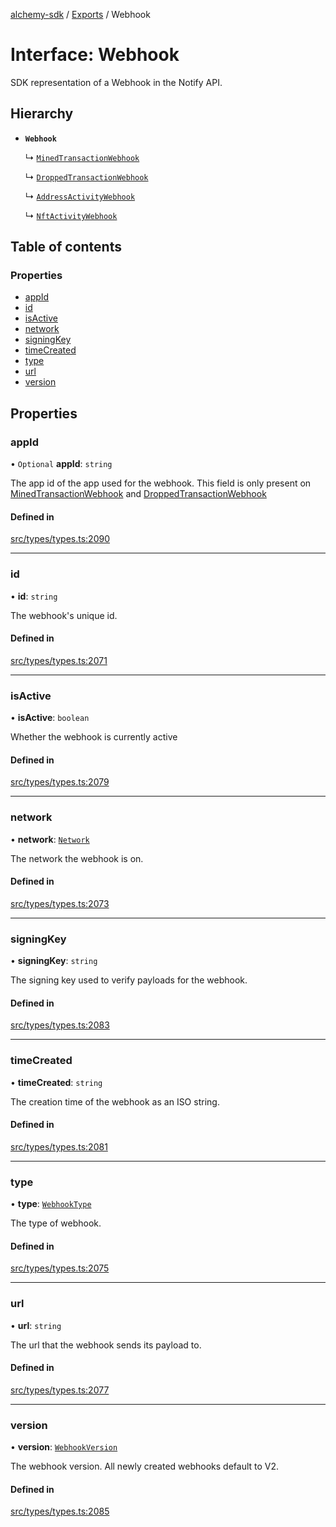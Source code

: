 [alchemy-sdk](../README.md) / [Exports](../modules.md) / Webhook

# Interface: Webhook

SDK representation of a Webhook in the Notify API.

## Hierarchy

- **`Webhook`**

  ↳ [`MinedTransactionWebhook`](MinedTransactionWebhook.md)

  ↳ [`DroppedTransactionWebhook`](DroppedTransactionWebhook.md)

  ↳ [`AddressActivityWebhook`](AddressActivityWebhook.md)

  ↳ [`NftActivityWebhook`](NftActivityWebhook.md)

## Table of contents

### Properties

- [appId](Webhook.md#appid)
- [id](Webhook.md#id)
- [isActive](Webhook.md#isactive)
- [network](Webhook.md#network)
- [signingKey](Webhook.md#signingkey)
- [timeCreated](Webhook.md#timecreated)
- [type](Webhook.md#type)
- [url](Webhook.md#url)
- [version](Webhook.md#version)

## Properties

### appId

• `Optional` **appId**: `string`

The app id of the app used for the webhook. This field is only present on
[MinedTransactionWebhook](MinedTransactionWebhook.md) and [DroppedTransactionWebhook](DroppedTransactionWebhook.md)

#### Defined in

[src/types/types.ts:2090](https://github.com/alchemyplatform/alchemy-sdk-js/blob/a8bc079/src/types/types.ts#L2090)

___

### id

• **id**: `string`

The webhook's unique id.

#### Defined in

[src/types/types.ts:2071](https://github.com/alchemyplatform/alchemy-sdk-js/blob/a8bc079/src/types/types.ts#L2071)

___

### isActive

• **isActive**: `boolean`

Whether the webhook is currently active

#### Defined in

[src/types/types.ts:2079](https://github.com/alchemyplatform/alchemy-sdk-js/blob/a8bc079/src/types/types.ts#L2079)

___

### network

• **network**: [`Network`](../enums/Network.md)

The network the webhook is on.

#### Defined in

[src/types/types.ts:2073](https://github.com/alchemyplatform/alchemy-sdk-js/blob/a8bc079/src/types/types.ts#L2073)

___

### signingKey

• **signingKey**: `string`

The signing key used to verify payloads for the webhook.

#### Defined in

[src/types/types.ts:2083](https://github.com/alchemyplatform/alchemy-sdk-js/blob/a8bc079/src/types/types.ts#L2083)

___

### timeCreated

• **timeCreated**: `string`

The creation time of the webhook as an ISO string.

#### Defined in

[src/types/types.ts:2081](https://github.com/alchemyplatform/alchemy-sdk-js/blob/a8bc079/src/types/types.ts#L2081)

___

### type

• **type**: [`WebhookType`](../enums/WebhookType.md)

The type of webhook.

#### Defined in

[src/types/types.ts:2075](https://github.com/alchemyplatform/alchemy-sdk-js/blob/a8bc079/src/types/types.ts#L2075)

___

### url

• **url**: `string`

The url that the webhook sends its payload to.

#### Defined in

[src/types/types.ts:2077](https://github.com/alchemyplatform/alchemy-sdk-js/blob/a8bc079/src/types/types.ts#L2077)

___

### version

• **version**: [`WebhookVersion`](../enums/WebhookVersion.md)

The webhook version. All newly created webhooks default to V2.

#### Defined in

[src/types/types.ts:2085](https://github.com/alchemyplatform/alchemy-sdk-js/blob/a8bc079/src/types/types.ts#L2085)
